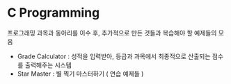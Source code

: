 # C Programming
프로그래밍 과목과 동아리를 이수 후, 추가적으로 만든 것들과 복습해야 할 예제들의 모음

* Grade Calculator : 성적을 입력받아, 등급과 과목에서 최종적으로 산출되는 점수를 출력해주는 시스템
* Star Master : 별 찍기 마스터하기 ( 연습 예제들 )
